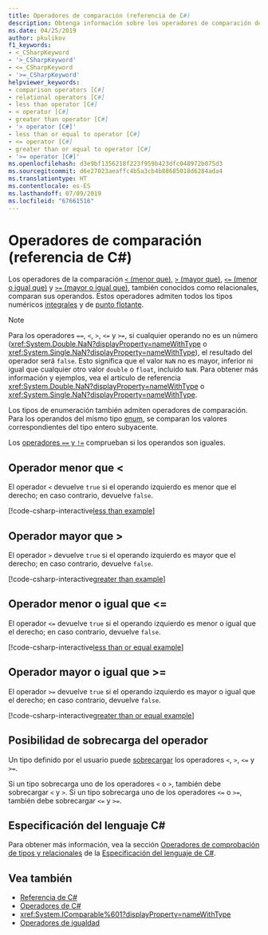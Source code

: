 ```yaml
---
title: Operadores de comparación (referencia de C#)
description: Obtenga información sobre los operadores de comparación de C# que puede usar para comprobar el orden de los valores numéricos.
ms.date: 04/25/2019
author: pkulikov
f1_keywords:
- <_CSharpKeyword
- '>_CSharpKeyword'
- <=_CSharpKeyword
- '>=_CSharpKeyword'
helpviewer_keywords:
- comparison operators [C#]
- relational operators [C#]
- less than operator [C#]
- < operator [C#]
- greater than operator [C#]
- '> operator [C#]'
- less than or equal to operator [C#]
- <= operator [C#]
- greater than or equal to operator [C#]
- '>= operator [C#]'
ms.openlocfilehash: d3e9bf1356218f223f959b423dfc048972b075d3
ms.sourcegitcommit: d6e27023aeaffc4b5a3cb4b88685018d6284ada4
ms.translationtype: HT
ms.contentlocale: es-ES
ms.lasthandoff: 07/09/2019
ms.locfileid: "67661516"
---
```

# <a name="comparison-operators-c-reference"></a>Operadores de comparación (referencia de C#)

Los operadores de la comparación [`<` (menor que)](#less-than-operator-), [`>` (mayor que)](#greater-than-operator-), [`<=` (menor o igual que)](#less-than-or-equal-operator-) y [`>=` (mayor o igual que)](#greater-than-or-equal-operator-), también conocidos como relacionales, comparan sus operandos. Estos operadores admiten todos los tipos numéricos [integrales](../builtin-types/integral-numeric-types.md) y de [punto flotante](../builtin-types/floating-point-numeric-types.md).

> [!NOTE]
> Para los operadores `==`, `<`, `>`, `<=` y `>=`, si cualquier operando no es un número (<xref:System.Double.NaN?displayProperty=nameWithType> o <xref:System.Single.NaN?displayProperty=nameWithType>), el resultado del operador será `false`. Esto significa que el valor `NaN` no es mayor, inferior ni igual que cualquier otro valor `double` o `float`, incluido `NaN`. Para obtener más información y ejemplos, vea el artículo de referencia <xref:System.Double.NaN?displayProperty=nameWithType> o <xref:System.Single.NaN?displayProperty=nameWithType>.

Los tipos de enumeración también admiten operadores de comparación. Para los operandos del mismo tipo [enum](../keywords/enum.md), se comparan los valores correspondientes del tipo entero subyacente.

Los [operadores `==` y `!=`](equality-operators.md) comprueban si los operandos son iguales.

## <a name="less-than-operator-"></a>Operador menor que \<

El operador `<` devuelve `true` si el operando izquierdo es menor que el derecho; en caso contrario, devuelve `false`.

[!code-csharp-interactive[less than example](~/samples/csharp/language-reference/operators/ComparisonOperators.cs#Less)]

## <a name="greater-than-operator-"></a>Operador mayor que >

El operador `>` devuelve `true` si el operando izquierdo es mayor que el derecho; en caso contrario, devuelve `false`.

[!code-csharp-interactive[greater than example](~/samples/csharp/language-reference/operators/ComparisonOperators.cs#Greater)]

## <a name="less-than-or-equal-operator-"></a>Operador menor o igual que \<=

El operador `<=` devuelve `true` si el operando izquierdo es menor o igual que el derecho; en caso contrario, devuelve `false`.

[!code-csharp-interactive[less than or equal example](~/samples/csharp/language-reference/operators/ComparisonOperators.cs#LessOrEqual)]

## <a name="greater-than-or-equal-operator-"></a>Operador mayor o igual que >=

El operador `>=` devuelve `true` si el operando izquierdo es mayor o igual que el derecho; en caso contrario, devuelve `false`.

[!code-csharp-interactive[greater than or equal example](~/samples/csharp/language-reference/operators/ComparisonOperators.cs#GreaterOrEqual)]

## <a name="operator-overloadability"></a>Posibilidad de sobrecarga del operador

Un tipo definido por el usuario puede [sobrecargar](operator-overloading.md) los operadores `<`, `>`, `<=` y `>=`.

Si un tipo sobrecarga uno de los operadores `<` o `>`, también debe sobrecargar `<` y `>`. Si un tipo sobrecarga uno de los operadores `<=` o `>=`, también debe sobrecargar `<=` y `>=`.

## <a name="c-language-specification"></a>Especificación del lenguaje C#

Para obtener más información, vea la sección [Operadores de comprobación de tipos y relacionales](~/_csharplang/spec/expressions.md#relational-and-type-testing-operators) de la [Especificación del lenguaje de C#](~/_csharplang/spec/introduction.md).

## <a name="see-also"></a>Vea también

- [Referencia de C#](../index.md)
- [Operadores de C#](index.md)
- <xref:System.IComparable%601?displayProperty=nameWithType>
- [Operadores de igualdad](equality-operators.md)
